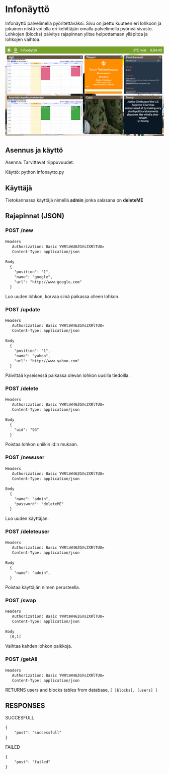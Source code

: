 # Infonäyttö
Infonäyttö palvelimella pyöritettäväksi. Sivu on jaettu kuuteen eri lohkoon ja jokainen niistä voi olla eri kehittäjän omalla palvelimella pyörivä sivusto. Lohkojen (blocks) päivitys rajapinnan ylitse helpottamaan ylläpitoa ja lohkojen vaihtoa.

<img src="Screenshot-1.png" width="600">

## Asennus ja käyttö
Asenna:
Tarvittavat riippuvuudet.

Käyttö:
python infonaytto.py

## Käyttäjä
Tietokannassa käyttäjä nimellä <b>admin</b> jonka salasana on <b>deleteME</b>

## Rajapinnat (JSON)

### POST /new
```
Headers
   Authorization: Basic YWRtaW46ZGVsZXRlTUU=
   Content-Type: application/json

Body
  {
    "position": "1",
    "name": "google",
    "url": "http://www.google.com"
  }
```
Luo uuden lohkon, korvaa siinä paikassa olleen lohkon.

### POST /update
```
Headers
   Authorization: Basic YWRtaW46ZGVsZXRlTUU=
   Content-Type: application/json

Body
  {
    "position": "1",
    "name": "yahoo",
    "url": "http://www.yahoo.com"
  }
```
Päivittää kyseisessä paikassa olevan lohkon uusilla tiedoilla.

### POST /delete
```
Headers
   Authorization: Basic YWRtaW46ZGVsZXRlTUU=
   Content-Type: application/json

Body
  {
    "uid": "93"
  }
```
Poistaa lohkon uniikin id:n mukaan.

### POST /newuser
```
Headers
   Authorization: Basic YWRtaW46ZGVsZXRlTUU=
   Content-Type: application/json

Body
  {
    "name": "admin",
    "password": "deleteME"
  }
```
Luo uuden käyttäjän.

### POST /deleteuser
```
Headers
   Authorization: Basic YWRtaW46ZGVsZXRlTUU=
   Content-Type: application/json

Body
  {
    "name": "admin",
  }
```
Poistaa käyttäjän nimen perusteella.

### POST /swap
```
Headers
   Authorization: Basic YWRtaW46ZGVsZXRlTUU=
   Content-Type: application/json

Body
  [0,1]
```
Vaihtaa kahden lohkon paikkoja.

### POST /getAll
```
Headers
   Authorization: Basic YWRtaW46ZGVsZXRlTUU=
   Content-Type: application/json
```
RETURNS users and blocks tables from database. `[ [blocks], [users] ]`

## RESPONSES
SUCCESFULL
```
{
	"post": "successfull"
}
```
FAILED
```
{
	"post": "failed"
}
```
